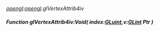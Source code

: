 _[opengl](../../modules/opengl/opengl-module.md):[opengl](../../modules/opengl/opengl-module.md).glVertexAttrib4iv_
##### Function glVertexAttrib4iv:Void( index:[GLuint](../../modules/opengl/opengl-gluint.md),v:[GLint](../../modules/opengl/opengl-glint.md) Ptr )
